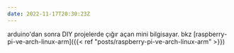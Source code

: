 ```yaml
---
date: 2022-11-17T20:30:23Z
---
```

arduino'dan sonra DIY projelerde çığır açan mini bilgisayar. bkz [raspberry-pi-ve-arch-linux-arm]({{< ref "posts/raspberry-pi-ve-arch-linux-arm" >}})